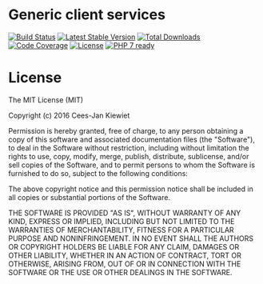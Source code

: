 # Generic client services

[![Build Status](https://travis-ci.org/php-api-clients/client-services.svg?branch=master)](https://travis-ci.org/php-api-clients/client-services)
[![Latest Stable Version](https://poser.pugx.org/api-clients/client-services/v/stable.png)](https://packagist.org/packages/api-clients/client-services)
[![Total Downloads](https://poser.pugx.org/api-clients/client-services/downloads.png)](https://packagist.org/packages/api-clients/client-services)
[![Code Coverage](https://scrutinizer-ci.com/g/php-api-clients/client-services/badges/coverage.png?b=master)](https://scrutinizer-ci.com/g/php-api-clients/client-services/?branch=master)
[![License](https://poser.pugx.org/api-clients/client-services/license.png)](https://packagist.org/packages/api-clients/client-services)
[![PHP 7 ready](http://php7ready.timesplinter.ch/php-api-clients/client-services/badge.svg)](https://travis-ci.org/php-api-clients/client-services)

# License

The MIT License (MIT)

Copyright (c) 2016 Cees-Jan Kiewiet

Permission is hereby granted, free of charge, to any person obtaining a copy
of this software and associated documentation files (the "Software"), to deal
in the Software without restriction, including without limitation the rights
to use, copy, modify, merge, publish, distribute, sublicense, and/or sell
copies of the Software, and to permit persons to whom the Software is
furnished to do so, subject to the following conditions:

The above copyright notice and this permission notice shall be included in all
copies or substantial portions of the Software.

THE SOFTWARE IS PROVIDED "AS IS", WITHOUT WARRANTY OF ANY KIND, EXPRESS OR
IMPLIED, INCLUDING BUT NOT LIMITED TO THE WARRANTIES OF MERCHANTABILITY,
FITNESS FOR A PARTICULAR PURPOSE AND NONINFRINGEMENT. IN NO EVENT SHALL THE
AUTHORS OR COPYRIGHT HOLDERS BE LIABLE FOR ANY CLAIM, DAMAGES OR OTHER
LIABILITY, WHETHER IN AN ACTION OF CONTRACT, TORT OR OTHERWISE, ARISING FROM,
OUT OF OR IN CONNECTION WITH THE SOFTWARE OR THE USE OR OTHER DEALINGS IN THE
SOFTWARE.
